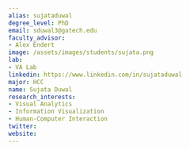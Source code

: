 ```yaml
---
alias: sujataduwal
degree_level: PhD
email: sduwal3@gatech.edu
faculty_advisor:
- Alex Endert
image: /assets/images/students/sujata.png
lab:
- VA Lab
linkedin: https://www.linkedin.com/in/sujataduwal
major: HCC
name: Sujata Duwal
research_interests:
- Visual Analytics
- Information Visualization
- Human-Computer Interaction
twitter:
website:
---
```

